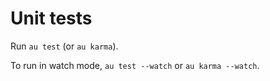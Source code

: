 # Unit tests

Run `au test` (or `au karma`).

To run in watch mode, `au test --watch` or `au karma --watch`.
